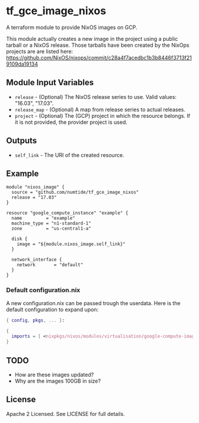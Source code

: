 # tf_gce_image_nixos

A terraform module to provide NixOS images on GCP.

This module actually creates a new image in the project using a public tarball
or a NixOS release.  Those tarballs have been created by the NixOps projects
are are listed here:
https://github.com/NixOS/nixops/commit/c28a4f7acedbc1b3b8446f3713f219109da19134

## Module Input Variables

* `release` - (Optional) The NixOS release series to use. Valid values: "16.03", "17.03".
* `release_map` - (Optional) A map from release series to actual releases.
* `project` - (Optional) The (GCP) project in which the resource belongs. If it is not provided, the provider project is used.

## Outputs

* `self_link` - The URI of the created resource.

## Example

```hcl
module "nixos_image" {
  source = "github.com/numtide/tf_gce_image_nixos"
  release = "17.03"
}

resource "google_compute_instance" "example" {
  name         = "example"
  machine_type = "n1-standard-1"
  zone         = "us-central1-a"

  disk {
    image = "${module.nixos_image.self_link}"
  }

  network_interface {
    network       = "default"
  }
}
```

### Default configuration.nix

A new configuration.nix can be passed trough the userdata. Here is the default
configuration to expand upon:

```nix
{ config, pkgs, ... }:

{
  imports = [ <nixpkgs/nixos/modules/virtualisation/google-compute-image.nix> ];
}
```

## TODO

* How are these images updated?
* Why are the images 100GB in size?

## License

Apache 2 Licensed. See LICENSE for full details.
